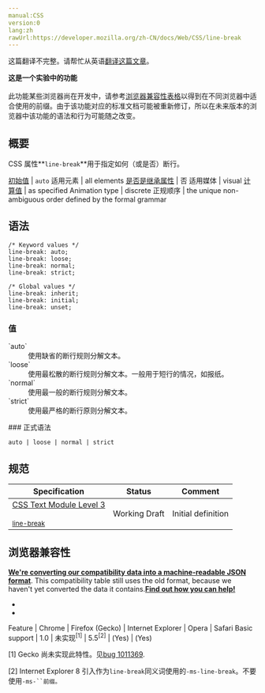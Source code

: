```yaml
---
manual:CSS
version:0
lang:zh
rawUrl:https://developer.mozilla.org/zh-CN/docs/Web/CSS/line-break
---
```




这篇翻译不完整。请帮忙从英语[翻译这篇文章](%30736 "")。






**这是一个实验中的功能**<br></br>此功能某些浏览器尚在开发中，请参考[浏览器兼容性表格](%30737 "")以得到在不同浏览器中适合使用的前缀。由于该功能对应的标准文档可能被重新修订，所以在未来版本的浏览器中该功能的语法和行为可能随之改变。




## 概要<a name="概要"></a>


CSS 属性**`line-break`**用于指定如何（或是否）断行。


[初始值](%28302 "") | `auto` 
适用元素 | all elements 
[是否是继承属性](%28299 "") | 否 
适用媒体 | visual 
[计算值](%28304 "") | as specified 
Animation type | discrete 
正规顺序 | the unique non-ambiguous order defined by the formal grammar 



## 语法<a name="语法"></a>

```
/* Keyword values */
line-break: auto;
line-break: loose;
line-break: normal;
line-break: strict;

/* Global values */
line-break: inherit;
line-break: initial;
line-break: unset;
```

### 值<a name="值"></a>
<dl><dt id=''>`auto`</dt><dd>使用缺省的断行规则分解文本。</dd><dt id=''>`loose`</dt><dd>使用最松散的断行规则分解文本。一般用于短行的情况，如报纸。</dd><dt id=''>`normal`</dt><dd>使用最一般的断行规则分解文本。</dd><dt id=''>`strict`</dt><dd>使用最严格的断行原则分解文本。</dd></dl>
### 正式语法<a name="正式语法"></a>

```
auto | loose | normal | strict
```

## 规范<a name="规范"></a>

Specification | Status | Comment 
 ---  |  ---  |  ---  | 
[CSS Text Module Level 3<br></br><small>line-break</small>](%30738 "") | Working Draft | Initial definition 


## 浏览器兼容性<a name="浏览器兼容性"></a>


**[We&#39;re converting our compatibility data into a machine-readable JSON format](%3344 "")**. This compatibility table still uses the old format, because we haven&#39;t yet converted the data it contains.**[Find out how you can help!](%3392 "")**


* 
* 

Feature | Chrome | Firefox (Gecko) | Internet Explorer | Opera | Safari 
Basic support | 1.0 | 未实现<sup>[1]</sup> | 5.5<sup>[2]</sup> | (Yes) | (Yes) 






[1] Gecko 尚未实现此特性。见[bug 1011369](%30739 "Implement line-break property of CSS3 Text").



[2] Internet Explorer 8 引入作为`line-break`同义词使用的`-ms-line-break`。不要使用`-ms-``前缀。`





